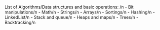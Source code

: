 List of Algorithms/Data structures and basic operations: /n
	- Bit manipulations/n
	- Math/n
	- Strings/n
	- Arrays/n
	- Sortings/n
	- Hashing/n
	- LinkedList/n
	- Stack and queue/n
	- Heaps and maps/n
	- Trees/n
	- Backtracking/n
